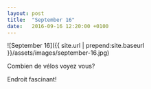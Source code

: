 ```yaml
---
layout: post
title:  "September 16"
date:   2016-09-16 12:20:00 +0100
---
```


![September 16]({{ site.url | prepend:site.baseurl }}/assets/images/september-16.jpg)

Combien de vélos voyez vous?

Endroit fascinant!